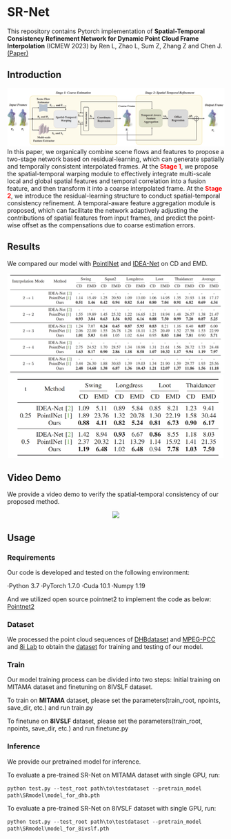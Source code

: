 # SR-Net
This repository contains Pytorch implementation of **Spatial-Temporal Consistency Refinement Network for Dynamic Point Cloud Frame Interpolation** (ICMEW 2023) by Ren L, Zhao L, Sum Z, Zhang Z and Chen J.[(Paper)](https://ieeexplore.ieee.org/document/10222006)
## Introduction
![Pipeline](./fig/pipeline.png) 
In this paper, we organically combine scene flows and features to propose a two-stage network based on residual-learning, which can generate spatially and temporally consistent interpolated frames. At the **<font color=Red>Stage 1</font>**, we propose the spatial-temporal warping module to effectively integrate multi-scale local and global spatial features and temporal correlation into a fusion feature, and then transform it into a coarse interpolated frame. At the **<font color=Red>Stage 2</font>**, we introduce the residual-learning structure to conduct spatial-temporal consistency refinement. A temporal-aware feature aggregation module is proposed, which can facilitate the network adaptively adjusting the contributions of spatial features from input frames, and predict the point-wise offset as the compensations due to coarse estimation errors. 

## Results
We compared our model with [PointINet](https://www.engineeringvillage.com/app/doc/?docid=cpx_32d64213180f209ab7cM76fe10178163134&pageSize=25&index=1&searchId=9beda5bd86214bb1a5cc12b1f41269ff&resultsCount=2&usageZone=resultslist&usageOrigin=searchresults&searchType=Quick) and [IDEA-Net](https://ieeexplore.ieee.org/document/9880149) on CD and EMD.
<div align="center">
<img src="./fig/Results.png"  width = "700" />
</div>

<div align="center">
<img src="./fig/Results2.png"  width = "500" />
</div>

## Video Demo
We provide a video demo to verify the spatial-temporal consistency of our proposed method. 
<div align="center">
<img src="./fig/Comparison.gif"  width = "700" />
</div>


## Usage
### Requirements
Our code is developed and tested on the following environment:

·Python 3.7
·PyTorch 1.7.0
·Cuda 10.1
·Numpy 1.19

And we utilized open source pointnet2 to implement the code as below:
[Pointnet2](https://github.com/sshaoshuai/Pointnet2.PyTorch/issues)

### Dataset

We processed the point cloud sequences of [DHBdataset](https://ieeexplore.ieee.org/document/9880149) and [MPEG-PCC](https://mpeg-pcc.org/index.php/pcc-content-database/) and [8i Lab](http://plenodb.jpeg.org/pc/8ilabs/) to obtain the [dataset](https://pan.baidu.com/s/1TndzM3W2ZAFp8bH0E_5QzA?pwd=zfym) for training and testing of our model.

### Train
Our model training process can be divided into two steps: Initial training on MITAMA dataset and finetuning on 8IVSLF dataset.

To train on **MITAMA** dataset, please set the parameters(train_root, npoints, save_dir, etc.) and run train.py

To finetune on **8IVSLF** dataset, please set the parameters(train_root, npoints, save_dir, etc.) and run finetune.py

### Inference
We provide our pretrained model for inference. 

To evaluate a pre-trained SR-Net on MITAMA dataset with single GPU, run:
```[python]
python test.py --test_root path\to\testdataset --pretrain_model path\SRmodel\model_for_dhb.pth 
```
To evaluate a pre-trained SR-Net on 8IVSLF dataset with single GPU, run:
```[python]
python test.py --test_root path\to\testdataset --pretrain_model path\SRmodel\model_for_8ivslf.pth 
```



